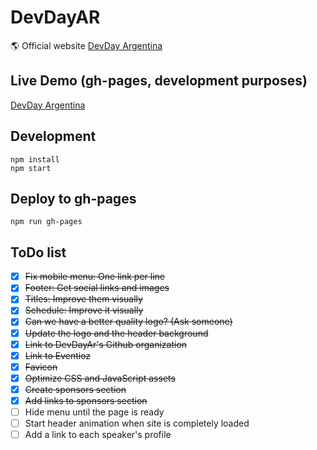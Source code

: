 # DevDayAR

:earth_americas: Official website [DevDay Argentina](http://devdayar.com)

## Live Demo (gh-pages, development purposes)

[DevDay Argentina](http://devdayar.github.io/site/)

## Development

```
npm install
npm start
```

## Deploy to gh-pages

```
npm run gh-pages
```

## ToDo list

- [X] ~~Fix mobile menu: One link per line~~
- [X] ~~Footer: Get social links and images~~
- [X] ~~Titles: Improve them visually~~
- [X] ~~Schedule: Improve it visually~~
- [X] ~~Can we have a better quality logo? (Ask someone)~~
- [X] ~~Update the logo and the header background~~
- [X] ~~Link to DevDayAr's Github organization~~
- [X] ~~Link to Eventioz~~
- [X] ~~Favicon~~
- [X] ~~Optimize CSS and JavaScript assets~~
- [X] ~~Create sponsors section~~
- [X] ~~Add links to sponsors section~~
- [ ] Hide menu until the page is ready
- [ ] Start header animation when site is completely loaded
- [ ] Add a link to each speaker's profile